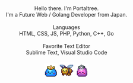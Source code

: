 <p align="center">
    <br>
    Hello there. I'm Portaltree.
    <br> 
    I'm a Future Web / Golang Developer from Japan.
    <br>
    <br>
    Languages
    <br>
    HTML, CSS, JS, PHP, Python, C++, Go
    <br>
    <br>
    Favorite Text Editor
    <br>
    Sublime Text, Visual Studio Code
    <br>
    <br>
    <img src="Slime_Prince.gif"/>
    <img src="Honey_Bee.gif"/>
    <img src="Slime_Princess.gif"/>
    <br>
</p>
